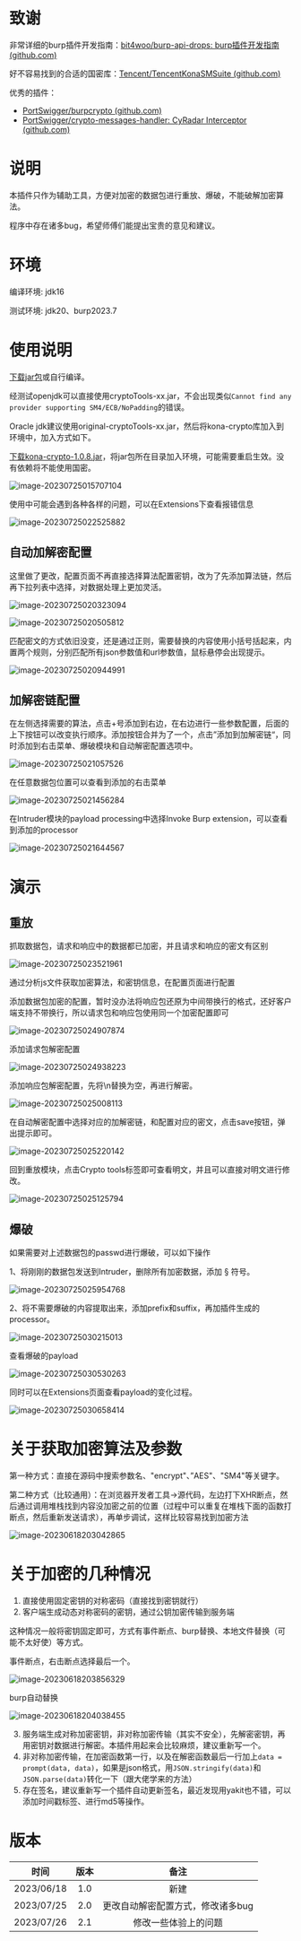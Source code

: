 # 致谢

非常详细的burp插件开发指南：[bit4woo/burp-api-drops: burp插件开发指南 (github.com)](https://github.com/bit4woo/burp-api-drops)

好不容易找到的合适的国密库：[Tencent/TencentKonaSMSuite (github.com)](https://github.com/Tencent/TencentKonaSMSuite)

优秀的插件：

- [PortSwigger/burpcrypto (github.com)](https://github.com/portswigger/burpcrypto)
- [PortSwigger/crypto-messages-handler: CyRadar Interceptor (github.com)](https://github.com/portswigger/crypto-messages-handler)

# 说明

本插件只作为辅助工具，方便对加密的数据包进行重放、爆破，不能破解加密算法。

程序中存在诸多bug，希望师傅们能提出宝贵的意见和建议。

# 环境

编译环境: jdk16

测试环境: jdk20、burp2023.7

# 使用说明


[下载jar包](https://github.com/burp-ext-CryptoTools/CryptoTools/releases/tag/2.1)或自行编译。

经测试openjdk可以直接使用cryptoTools-xx.jar，不会出现类似`Cannot find any provider supporting SM4/ECB/NoPadding`的错误。

Oracle jdk建议使用original-cryptoTools-xx.jar，然后将kona-crypto库加入到环境中，加入方式如下。

[下载kona-crypto-1.0.8.jar](https://github.com/Tencent/TencentKonaSMSuite/releases/download/v1.0.8/kona-crypto-1.0.8.jar)，将jar包所在目录加入环境，可能需要重启生效。没有依赖将不能使用国密。

![image-20230725015707104](./assets/image-20230725015707104.png)

使用中可能会遇到各种各样的问题，可以在Extensions下查看报错信息

![image-20230725022525882](./assets/image-20230725022525882.png)

## 自动加解密配置

这里做了更改，配置页面不再直接选择算法配置密钥，改为了先添加算法链，然后再下拉列表中选择，对数据处理上更加灵活。

![image-20230725020323094](./assets/image-20230725020323094.png)

![image-20230725020505812](./assets/image-20230725020505812.png)

匹配密文的方式依旧没变，还是通过正则，需要替换的内容使用小括号括起来，内置两个规则，分别匹配所有json参数值和url参数值，鼠标悬停会出现提示。

![image-20230725020944991](./assets/image-20230725020944991.png)

## 加解密链配置

在左侧选择需要的算法，点击+号添加到右边，在右边进行一些参数配置，后面的上下按钮可以改变执行顺序。添加按钮合并为了一个，点击”添加到加解密链“，同时添加到右击菜单、爆破模块和自动解密配置选项中。

![image-20230725021057526](./assets/image-20230725021057526.png)

在任意数据包位置可以查看到添加的右击菜单

![image-20230725021456284](./assets/image-20230725021456284.png)

在Intruder模块的payload processing中选择Invoke Burp extension，可以查看到添加的processor

![image-20230725021644567](./assets/image-20230725021644567.png)

# 演示

## 重放

抓取数据包，请求和响应中的数据都已加密，并且请求和响应的密文有区别

![image-20230725023521961](./assets/image-20230725023521961.png)

通过分析js文件获取加密算法，和密钥信息，在配置页面进行配置

添加数据包加密的配置，暂时没办法将响应包还原为中间带换行的格式，还好客户端支持不带换行，所以请求包和响应包使用同一个加密配置即可

![image-20230725024907874](./assets/image-20230725024907874.png)

添加请求包解密配置

![image-20230725024938223](./assets/image-20230725024938223.png)

添加响应包解密配置，先将\n替换为空，再进行解密。

![image-20230725025008113](./assets/image-20230725025008113.png)

在自动解密配置中选择对应的加解密链，和配置对应的密文，点击save按钮，弹出提示即可。

![image-20230725025220142](./assets/image-20230725025220142.png)

回到重放模块，点击Crypto tools标签即可查看明文，并且可以直接对明文进行修改。

![image-20230725025125794](./assets/image-20230725025125794.png)

## 爆破

如果需要对上述数据包的passwd进行爆破，可以如下操作

1、将刚刚的数据包发送到Intruder，删除所有加密数据，添加 § 符号。

![image-20230725025954768](./assets/image-20230725025954768.png)

2、将不需要爆破的内容提取出来，添加prefix和suffix，再加插件生成的processor。

![image-20230725030215013](./assets/image-20230725030215013.png)

查看爆破的payload

![image-20230725030530263](./assets/image-20230725030530263.png)

同时可以在Extensions页面查看payload的变化过程。

![image-20230725030658414](./assets/image-20230725030658414.png)

# 关于获取加密算法及参数

第一种方式：直接在源码中搜索参数名、"encrypt"、”AES"、"SM4"等关键字。

第二种方式（比较通用）：在浏览器开发者工具->源代码，左边打下XHR断点，然后通过调用堆栈找到内容没加密之前的位置（过程中可以重复在堆栈下面的函数打断点，然后重新发送请求），再单步调试，这样比较容易找到加密方法

![image-20230618203042865](./assets/image-20230618203042865.png)

# 关于加密的几种情况

1. 直接使用固定密钥的对称密码（直接找到密钥就行）
2. 客户端生成动态对称密码的密钥，通过公钥加密传输到服务端

这种情况一般将密钥固定即可，方式有事件断点、burp替换、本地文件替换（可能不太好使）等方式。

事件断点，右击断点选择最后一个。

![image-20230618203856329](./assets/image-20230618203856329.png)

burp自动替换

![image-20230618204038455](./assets/image-20230618204038455.png)

3. 服务端生成对称加密密钥，非对称加密传输（其实不安全），先解密密钥，再用密钥对数据进行解密。本插件用起来会比较麻烦，建议重新写一个。
4. 非对称加密传输，在加密函数第一行，以及在解密函数最后一行加上`data = prompt(data, data)`，如果是json格式，用`JSON.stringify(data)`和`JSON.parse(data)`转化一下（跟大佬学来的方法）
5. 存在签名，建议重新写一个插件自动更新签名，最近发现用yakit也不错，可以添加时间戳标签、进行md5等操作。

# 版本

|     时间     | 版本  |         备注         |
|:----------:|:---:|:------------------:|
| 2023/06/18 | 1.0 |         新建         |
| 2023/07/25 | 2.0 | 更改自动解密配置方式，修改诸多bug |
| 2023/07/26 | 2.1 |     修改一些体验上的问题     |
